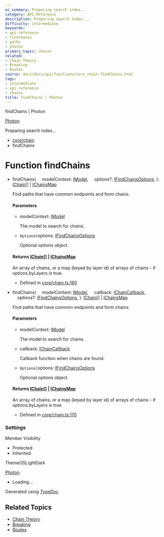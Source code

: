 ```yaml
---
ai_summary: Preparing search index...
category: API Reference
description: Preparing search index...
difficulty: intermediate
keywords:
- api-reference
- findchains
- paths
- photon
primary_topic: chains
related:
- Chain Theory
- Breaking
- Routes
source: docs/docs/api/functions/core_chain.findChains.html
tags:
- intermediate
- api-reference
- chains
title: findChains | Photon
---
```

findChains | Photon

[Photon](../index.md)




Preparing search index...

* [core/chain](../modules/core_chain.md)
* findChains

# Function findChains

* findChains(
      modelContext: [IModel](../interfaces/core_schema.IModel.md),
      options?: [IFindChainsOptions](../interfaces/core_maker.IFindChainsOptions.md),
  ): [IChain](../interfaces/core_maker.IChain.md)[] | [IChainsMap](../interfaces/core_maker.IChainsMap.md)

  Find paths that have common endpoints and form chains.

  #### Parameters

  + modelContext: [IModel](../interfaces/core_schema.IModel.md)

    The model to search for chains.
  + `Optional`options: [IFindChainsOptions](../interfaces/core_maker.IFindChainsOptions.md)

    Optional options object.

  #### Returns [IChain](../interfaces/core_maker.IChain.md)[] | [IChainsMap](../interfaces/core_maker.IChainsMap.md)

  An array of chains, or a map (keyed by layer id) of arrays of chains - if options.byLayers is true.

  + Defined in [core/chain.ts:160](https://github.com/mwhite454/photon/blob/main/packages/photon/src/core/chain.ts#L160)
* findChains(
      modelContext: [IModel](../interfaces/core_schema.IModel.md),
      callback: [IChainCallback](../interfaces/core_maker.IChainCallback.md),
      options?: [IFindChainsOptions](../interfaces/core_maker.IFindChainsOptions.md),
  ): [IChain](../interfaces/core_maker.IChain.md)[] | [IChainsMap](../interfaces/core_maker.IChainsMap.md)

  Find paths that have common endpoints and form chains.

  #### Parameters

  + modelContext: [IModel](../interfaces/core_schema.IModel.md)

    The model to search for chains.
  + callback: [IChainCallback](../interfaces/core_maker.IChainCallback.md)

    Callback function when chains are found.
  + `Optional`options: [IFindChainsOptions](../interfaces/core_maker.IFindChainsOptions.md)

    Optional options object.

  #### Returns [IChain](../interfaces/core_maker.IChain.md)[] | [IChainsMap](../interfaces/core_maker.IChainsMap.md)

  An array of chains, or a map (keyed by layer id) of arrays of chains - if options.byLayers is true.

  + Defined in [core/chain.ts:170](https://github.com/mwhite454/photon/blob/main/packages/photon/src/core/chain.ts#L170)

### Settings

Member Visibility

* Protected
* Inherited

ThemeOSLightDark

[Photon](../index.md)

* Loading...

Generated using [TypeDoc](https://typedoc.org/)

## Related Topics

- [Chain Theory](../index.md)
- [Breaking](../index.md)
- [Routes](../index.md)
